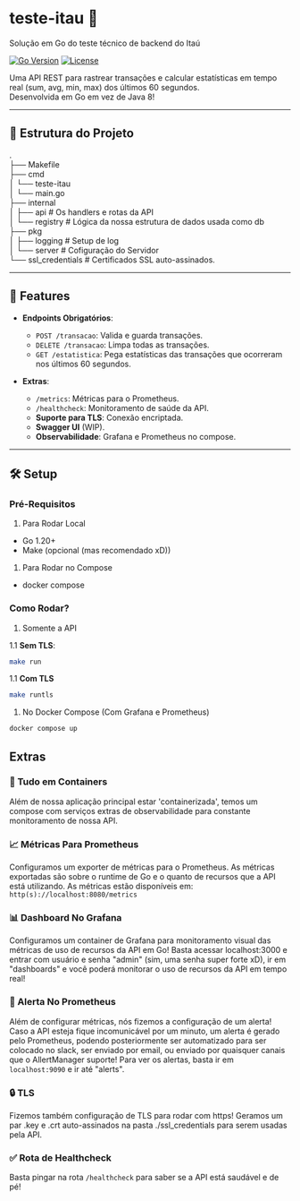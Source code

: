 # teste-itau 🏦

Solução em Go do teste técnico de backend do Itaú

[![Go Version](https://img.shields.io/badge/Go-1.20%2B-blue)](https://golang.org/)
[![License](https://img.shields.io/badge/License-MIT-green)](LICENSE)

Uma API REST para rastrear transações e calcular estatísticas em tempo real
(sum, avg, min, max) dos últimos 60 segundos.\
Desenvolvida em Go em vez de Java 8!

---

## 📂 Estrutura do Projeto

.\
├── Makefile\
├── cmd\
│ └── teste-itau\
│ └── main.go\
├── internal\
│ ├── api # Os handlers e rotas da API\
│ └── registry # Lógica da nossa estrutura de dados usada como db\
├── pkg\
│ ├── logging # Setup de log\
│ └── server # Cofiguração do Servidor\
└── ssl_credentials # Certificados SSL auto-assinados.

---

## 🚀 Features

- **Endpoints Obrigatórios**:
  - `POST /transacao`: Valida e guarda transações.
  - `DELETE /transacao`: Limpa todas as transações.
  - `GET /estatistica`: Pega estatísticas das transações
  que ocorreram nos últimos 60 segundos.

- **Extras**:  
  - `/metrics`: Métricas para o Prometheus.
  - `/healthcheck`: Monitoramento de saúde da API.
  - **Suporte para TLS**: Conexão encriptada.
  - **Swagger UI** (WIP).
  - **Observabilidade**: Grafana e Prometheus no compose.

---

## 🛠️ Setup

### Pré-Requisitos

1. Para Rodar Local

- Go 1.20+
- Make (opcional (mas recomendado xD))

1. Para Rodar no Compose

- docker compose

### Como Rodar?

1. Somente a API

1.1 **Sem TLS**:

   ```bash
   make run
   ```

1.1 **Com TLS**

   ```bash
   make runtls
   ```

1. No Docker Compose (Com Grafana e Prometheus)

```bash
docker compose up
```

## Extras

### 🐳 Tudo em Containers

Além de nossa aplicação principal estar 'containerizada',
temos um compose com serviços extras de observabilidade
para constante monitoramento de nossa API.

### 📈 Métricas Para Prometheus

Configuramos um exporter de métricas para o Prometheus.
As métricas exportadas são sobre o runtime de Go e o quanto de recursos que a API
está utilizando.
As métricas estão disponíveis em: ```http(s)://localhost:8080/metrics```

### 📊 Dashboard No Grafana

Configuramos um container de Grafana para monitoramento visual das métricas
de uso de recursos da API em Go!
Basta acessar localhost:3000 e entrar com usuário e senha "admin"
(sim, uma senha super forte xD), ir em "dashboards" e você poderá monitorar o uso
de recursos da API em tempo real!

### 🚨 Alerta No Prometheus

Além de configurar métricas, nós fizemos a configuração de um alerta! Caso a API
esteja fique incomunicável por um minuto, um alerta é gerado pelo Prometheus,
podendo posteriormente ser automatizado para ser colocado no slack,
ser enviado por email, ou enviado por quaisquer canais que o AllertManager suporte!
Para ver os alertas, basta ir em ```localhost:9090``` e ir até "alerts".

### 🔒 TLS

Fizemos também configuração de TLS para rodar com https!
Geramos um par .key e .crt auto-assinados na pasta ./ssl_credentials
para serem usadas pela API.

### ✅ Rota de Healthcheck

Basta pingar na rota ```/healthcheck``` para saber se a API está saudável e de pé!
